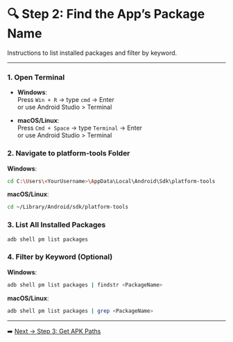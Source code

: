 <!-- Step 2: How to find the app’s package name using ADB -->

# 🔍 Step 2: Find the App’s Package Name

Instructions to list installed packages and filter by keyword.

---

### 1. Open Terminal

- **Windows**:  
  Press `Win + R` → type `cmd` → Enter  
  or use Android Studio > Terminal

- **macOS/Linux**:  
  Press `Cmd + Space` → type `Terminal` → Enter  
  or use Android Studio > Terminal

### 2. Navigate to platform-tools Folder

**Windows**:
```bash
cd C:\Users\<YourUsername>\AppData\Local\Android\Sdk\platform-tools
```

**macOS/Linux**:
```bash
cd ~/Library/Android/sdk/platform-tools
```

### 3. List All Installed Packages

```bash
adb shell pm list packages
```

### 4. Filter by Keyword (Optional)

**Windows**:
```bash
adb shell pm list packages | findstr <PackageName>
```

**macOS/Linux**:
```bash
adb shell pm list packages | grep <PackageName>
```

---

➡️ [Next → Step 3: Get APK Paths](step-03-get-apk-paths.md)
